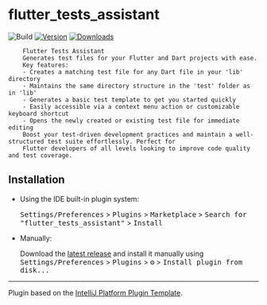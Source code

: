 # flutter_tests_assistant

![Build](https://github.com/ProjectAJ14/flutter_tests_assistant/workflows/Build/badge.svg)
[![Version](https://img.shields.io/jetbrains/plugin/v/24789.svg)](https://plugins.jetbrains.com/plugin/24789)
[![Downloads](https://img.shields.io/jetbrains/plugin/d/24789.svg)](https://plugins.jetbrains.com/plugin/24789)

<!-- Plugin description -->
        Flutter Tests Assistant
        Generates test files for your Flutter and Dart projects with ease.
        Key features:
        - Creates a matching test file for any Dart file in your 'lib' directory
        - Maintains the same directory structure in the 'test' folder as in 'lib'
        - Generates a basic test template to get you started quickly
        - Easily accessible via a context menu action or customizable keyboard shortcut
        - Opens the newly created or existing test file for immediate editing
        Boost your test-driven development practices and maintain a well-structured test suite effortlessly. Perfect for
        Flutter developers of all levels looking to improve code quality and test coverage.
<!-- Plugin description end -->

## Installation

- Using the IDE built-in plugin system:
  
  <kbd>Settings/Preferences</kbd> > <kbd>Plugins</kbd> > <kbd>Marketplace</kbd> > <kbd>Search for "flutter_tests_assistant"</kbd> >
  <kbd>Install</kbd>
  
- Manually:

  Download the [latest release](https://github.com/ProjectAJ14/flutter_tests_assistant/releases/latest) and install it manually using
  <kbd>Settings/Preferences</kbd> > <kbd>Plugins</kbd> > <kbd>⚙️</kbd> > <kbd>Install plugin from disk...</kbd>


---
Plugin based on the [IntelliJ Platform Plugin Template][template].

[template]: https://github.com/JetBrains/intellij-platform-plugin-template
[docs:plugin-description]: https://plugins.jetbrains.com/docs/intellij/plugin-user-experience.html#plugin-description-and-presentation
